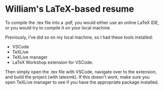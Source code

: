 # William's LaTeX-based resume

To compile the .tex file into a .pdf, you would either use an online LaTeX IDE, or you would try to compile it on your local machine.

Previously, I've did so on my local machine, so I had these tools installed:
- VSCode
- TeXLive
- TeXLive manager
- LaTeX Workshop extension for VSCode.

Then simply open the .tex file with VSCode, navigate over to the extension, and build the project (with latexmk).
If this doesn't work, make sure you open TeXLive manager to see if you have the appropriate package installed.